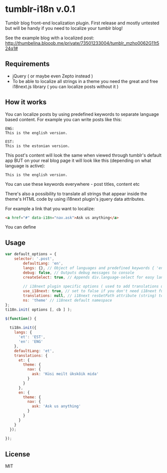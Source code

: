 tumblr-i18n v.0.1
=================

Tumblr blog front-end localization plugin.
First release and mostly untested but will be handy if you need to localize your tumblr blog!

See the example blog with a localized post: http://thumbelina.blooob.me/private/73501233004/tumblr_mzho0062G11t524q1#

Requirements
------------

* jQuery ( or maybe even Zepto instead )
* To be able to localize all strings in a theme you need the great and free i18next.js library ( you can localize posts without it )

How it works
------------

You can localize posts by using predefined keywords to separate language based content.
For example you can write posts like this:

```
ENG:
This is the english version.

EST:
This is the estonian version.
```
This post's content will look the same when viewed through tumblr's default app BUT on your real blog page it will look like this (depending on what language is active):

```
This is the english version.
```

You can use these keywords everywhere - post titles, content etc

There's also a possibility to translate all strings that appear inside the theme's HTML code by using i18next plugin's jquery data attributes.

For example a link that you want to localize:

```html
<a href="#" data-i18n="nav.ask">Ask us anything</a>
```

You can define 

Usage
-----

```js
var default_options = {
    selector: '.post',
		defaultLang: 'en',
		langs: {}, // Object of languages and predefined keywords { 'en': 'ENG', 'et': 'EST' }
		debug: false, // Outputs debug messages to console
		createSelect: true, // Appends div.language-select for easy language selection to body
		
		// i18next plugin specific options ( used to add translations using data-i18n="" attributes )
		use_i18next: true, // set to false if you don't need i18next functionality
		translations: null, // i18next resGetPath attribute (string) to load external json files or a js object containing all translations
		ns: 'theme' // i18next default namespace 
};
ti18n.init( options [, cb ] );

$(function() {
            
  ti18n.init({
    langs: {
      'et': 'EST',
      'en': 'ENG'
    },
    defaultLang: 'et',
    translations: {
      et: {
        theme: {
          nav: {
            ask: 'Küsi meilt ükskõik mida'
          }
        }
      },
      en: {
        theme: {
          nav: {
            ask: 'Ask us anything'
          }
        }
      }
    }
  });
            
});
```

License
----

MIT
